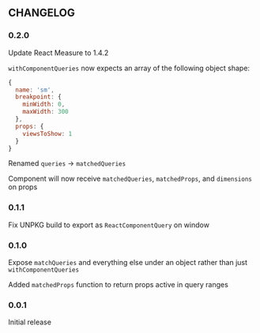 ## CHANGELOG
### 0.2.0
Update React Measure to 1.4.2

`withComponentQueries` now expects an array of the following object shape:

```js
{
  name: 'sm',
  breakpoint: {
    minWidth: 0,
    maxWidth: 300
  },
  props: {
    viewsToShow: 1
  }
}
```

Renamed `queries` -> `matchedQueries`

Component will now receive `matchedQueries`, `matchedProps`, and `dimensions` on props

### 0.1.1
Fix UNPKG build to export as `ReactComponentQuery` on window

### 0.1.0
Expose `matchQueries` and everything else under an object rather than just `withComponentQueries`

Added `matchedProps` function to return props active in query ranges

### 0.0.1
Initial release
